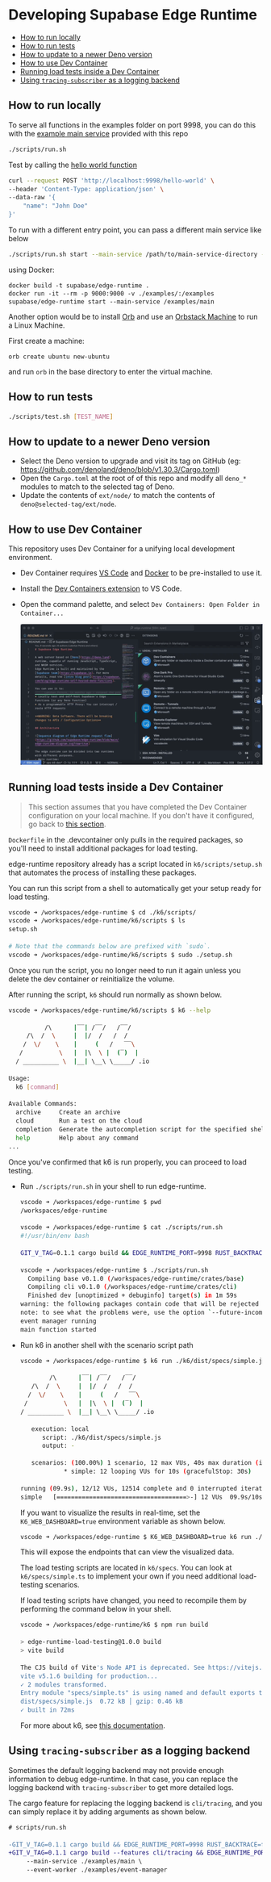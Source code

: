 # Developing Supabase Edge Runtime

- [How to run locally](#how-to-run-locally)
- [How to run tests](#how-to-run-tests)
- [How to update to a newer Deno version](#how-to-update-to-a-newer-deno-version)
- [How to use Dev Container](#how-to-use-dev-container)
- [Running load tests inside a Dev Container](#running-load-tests-inside-a-dev-container)
- [Using `tracing-subscriber` as a logging backend](#using-tracing-subscriber-as-a-logging-backend)

## How to run locally
To serve all functions in the examples folder on port 9998, you can do this with the [example main service](./examples/main/index.ts) provided with this repo
```sh
./scripts/run.sh
```

Test by calling the [hello world function](./examples/hello-world/index.ts)
```sh
curl --request POST 'http://localhost:9998/hello-world' \
--header 'Content-Type: application/json' \
--data-raw '{
    "name": "John Doe"
}'
```

To run with a different entry point, you can pass a different main service like below

```sh
./scripts/run.sh start --main-service /path/to/main-service-directory -p 9000
```

using Docker:

```
docker build -t supabase/edge-runtime .
docker run -it --rm -p 9000:9000 -v ./examples/:/examples supabase/edge-runtime start --main-service /examples/main
```

Another option would be to install [Orb](https://docs.orbstack.dev/install) and use an [Orbstack Machine](https://docs.orbstack.dev/machines/) to run a Linux Machine.

First create a machine:

```
orb create ubuntu new-ubuntu
```

and run `orb` in the base directory to enter the virtual machine.

## How to run tests

```sh
./scripts/test.sh [TEST_NAME]
```

## How to update to a newer Deno version

* Select the Deno version to upgrade and visit its tag on GitHub (eg: https://github.com/denoland/deno/blob/v1.30.3/Cargo.toml)
* Open the `Cargo.toml` at the root of of this repo and modify all `deno_*` modules to match to the selected tag of Deno.
* Update the contents of `ext/node/` to match the contents of `deno@selected-tag/ext/node`.

## How to use Dev Container

This repository uses Dev Container for a unifying local development environment.

* Dev Container requires [VS Code](https://code.visualstudio.com/download) and [Docker](https://www.docker.com/get-started/) to be pre-installed to use it.

* Install the [Dev Containers extension](https://marketplace.visualstudio.com/items?itemName=ms-vscode-remote.remote-containers) to VS Code.

* Open the command palette, and select `Dev Containers: Open Folder in Container...`

  ![figure-vscode](assets/dev-container-vscode.gif)

## Running load tests inside a Dev Container

> This section assumes that you have completed the Dev Container configuration on your local machine. If you don't have it configured, go back to [this section](#how-to-use-dev-container).

`Dockerfile` in the .devcontainer only pulls in the required packages, so you'll need to install additional packages for load testing.

edge-runtime repository already has a script located in `k6/scripts/setup.sh` that automates the process of installing these packages.

You can run this script from a shell to automatically get your setup ready for load testing.

```sh
vscode ➜ /workspaces/edge-runtime $ cd ./k6/scripts/
vscode ➜ /workspaces/edge-runtime/k6/scripts $ ls
setup.sh

# Note that the commands below are prefixed with `sudo`.
vscode ➜ /workspaces/edge-runtime/k6/scripts $ sudo ./setup.sh 
```

Once you run the script, you no longer need to run it again unless you delete the dev container or reinitialize the volume.

After running the script, `k6` should run normally as shown below.

```sh
vscode ➜ /workspaces/edge-runtime/k6/scripts $ k6 --help

          /\      |‾‾| /‾‾/   /‾‾/   
     /\  /  \     |  |/  /   /  /    
    /  \/    \    |     (   /   ‾‾\  
   /          \   |  |\  \ |  (‾)  | 
  / __________ \  |__| \__\ \_____/ .io

Usage:
  k6 [command]

Available Commands:
  archive     Create an archive
  cloud       Run a test on the cloud
  completion  Generate the autocompletion script for the specified shell
  help        Help about any command
...
```

Once you've confirmed that k6 is run properly, you can proceed to load testing.

* Run `./scripts/run.sh` in your shell to run edge-runtime.

  ```sh
  vscode ➜ /workspaces/edge-runtime $ pwd
  /workspaces/edge-runtime

  vscode ➜ /workspaces/edge-runtime $ cat ./scripts/run.sh 
  #!/usr/bin/env bash

  GIT_V_TAG=0.1.1 cargo build && EDGE_RUNTIME_PORT=9998 RUST_BACKTRACE=full ./target/debug/edge-runtime "$@" start --main-service ./examples/main --event-worker ./examples/event-manager

  vscode ➜ /workspaces/edge-runtime $ ./scripts/run.sh
    Compiling base v0.1.0 (/workspaces/edge-runtime/crates/base)
    Compiling cli v0.1.0 (/workspaces/edge-runtime/crates/cli)
    Finished dev [unoptimized + debuginfo] target(s) in 1m 59s
  warning: the following packages contain code that will be rejected by a future version of Rust: cexpr v0.3.6, nom v4.2.3
  note: to see what the problems were, use the option `--future-incompat-report`, or run `cargo report future-incompatibilities --id 1`
  event manager running
  main function started
  ```

* Run k6 in another shell with the scenario script path
  ```sh
  vscode ➜ /workspaces/edge-runtime $ k6 run ./k6/dist/specs/simple.js
  
          /\      |‾‾| /‾‾/   /‾‾/   
     /\  /  \     |  |/  /   /  /    
    /  \/    \    |     (   /   ‾‾\  
   /          \   |  |\  \ |  (‾)  | 
  / __________ \  |__| \__\ \_____/ .io

     execution: local
        script: ./k6/dist/specs/simple.js
        output: -

     scenarios: (100.00%) 1 scenario, 12 max VUs, 40s max duration (incl. graceful stop):
              * simple: 12 looping VUs for 10s (gracefulStop: 30s)

  running (09.9s), 12/12 VUs, 12514 complete and 0 interrupted iterations
  simple   [====================================>-] 12 VUs  09.9s/10s
  ```

  If you want to visualize the results in real-time, set the `K6_WEB_DASHBOARD=true` environment 
  variable as shown below.

  ```sh
  vscode ➜ /workspaces/edge-runtime $ K6_WEB_DASHBOARD=true k6 run ./k6/dist/specs/simple.js
  ```

  This will expose the endpoints that can view the visualized data.

  The load testing scripts are located in `k6/specs`. You can look at `k6/specs/simple.ts` to implement your own if you need additional load-testing scenarios.

  If load testing scripts have changed, you need to recompile them by performing the command below in your shell.

  ```sh
  vscode ➜ /workspaces/edge-runtime/k6 $ npm run build

  > edge-runtime-load-testing@1.0.0 build
  > vite build

  The CJS build of Vite's Node API is deprecated. See https://vitejs.dev/guide/troubleshooting.html#vite-cjs-node-api-deprecated for more details.
  vite v5.1.6 building for production...
  ✓ 2 modules transformed.
  Entry module "specs/simple.ts" is using named and default exports together. Consumers of your bundle will have to use `chunk.default` to access the default export, which may not be what you want. Use `output.exports: "named"` to disable this warning.
  dist/specs/simple.js  0.72 kB │ gzip: 0.46 kB
  ✓ built in 72ms
  ```

  For more about k6, see [this documentation](https://grafana.com/docs/k6/latest).

## Using `tracing-subscriber` as a logging backend

Sometimes the default logging backend may not provide enough information to debug edge-runtime.
In that case, you can replace the logging backend with `tracing-subscriber` to get more detailed logs.

The cargo feature for replacing the logging backend is `cli/tracing`, and you can simply replace it by adding arguments as shown below.

```diff
# scripts/run.sh

-GIT_V_TAG=0.1.1 cargo build && EDGE_RUNTIME_PORT=9998 RUST_BACKTRACE=full ./target/debug/edge-runtime "$@" start \
+GIT_V_TAG=0.1.1 cargo build --features cli/tracing && EDGE_RUNTIME_PORT=9998 RUST_BACKTRACE=full ./target/debug/edge-runtime "$@" start \
     --main-service ./examples/main \
     --event-worker ./examples/event-manager
```